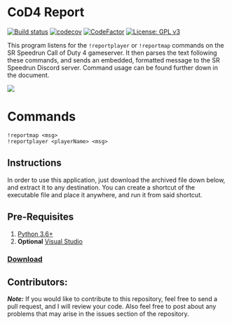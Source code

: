 # CoD4 Report

[![Build status](https://ci.appveyor.com/api/projects/status/8q9y246xeq6xti5i?svg=true)](https://ci.appveyor.com/project/Iswenzz/cod4-report)
[![codecov](https://codecov.io/gh/Iswenzz/CoD4-Report/branch/master/graph/badge.svg)](https://codecov.io/gh/Iswenzz/CoD4-Report)
[![CodeFactor](https://www.codefactor.io/repository/github/iswenzz/cod4-report/badge)](https://www.codefactor.io/repository/github/iswenzz/cod4-report)
[![License: GPL v3](https://img.shields.io/badge/License-GPLv3-blue.svg)](https://www.gnu.org/licenses/gpl-3.0)

This program listens for the `!reportplayer` or `!reportmap` commands on the SR Speedrun Call of Duty 4 gameserver. It then parses the text following these commands, and sends an embedded, formatted message to the SR Speedrun Discord server. Command usage can be found further down in the document.

![](https://i.imgur.com/UnUTAHR.png)

# Commands
```
!reportmap <msg>
!reportplayer <playerName> <msg>
```

## Instructions
In order to use this application, just download the archived file down below, and extract it to any destination. You can create a shortcut of the executable file and place it anywhere, and run it from said shortcut.

## Pre-Requisites
1. [Python 3.6+](https://www.python.org/)
2. **Optional** [Visual Studio](https://visualstudio.microsoft.com/)

### [Download](https://github.com/Iswenzz/CoD4-Report/releases)

## Contributors:
***Note:*** If you would like to contribute to this repository, feel free to send a pull request, and I will review your code. Also feel free to post about any problems that may arise in the issues section of the repository.
